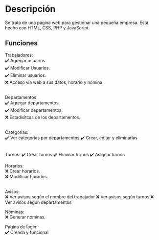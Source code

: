 # Descripción
Se trata de una página web para gestionar una pequeña empresa. Está hecho con HTML, CSS, PHP y JavaScript.

<h2>Funciones</h2>
Trabajadores: <br>
✔️ Agregar usuarios.<br>
✔️ Modificar Usuarios.<br>
✔️ Eliminar usuarios.<br>
❌ Acceso via web a sus datos, horario y nómina.<br><br>

Departamentos:<br>
✔️ Agregar departamentos.<br>
✔️ Modificar departamentos.<br>
❌ Estadísitcas de los departamentos.<br><br>

Categorias:<br>
✔️ Ver categorias por departamentos
✔️ Crear, editar y eliminarlas<br><br>

Turnos:
✔️ Crear turnos
✔️ Eliminar turnos
✔️ Asignar turnos

Horarios:<br>
❌ Crear horarios.<br>
❌ Modificar horarios.<br><br>

Avisos:<br>
❌ Ver avisos según el nombre del trabajador
❌ Ver avisos según turnos
❌ Ver avisos según departamentos

Nóminas:<br>
❌ Generar nóminas.<br>

Página de login:<br>
✔️ Creada y funcional